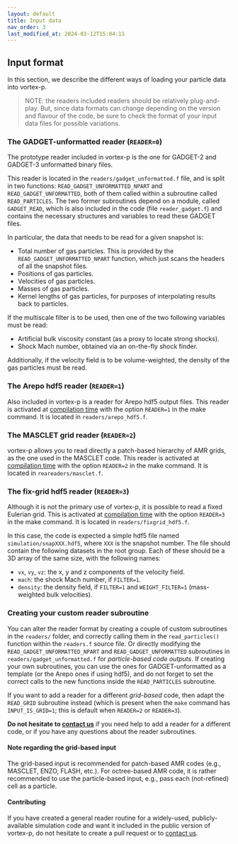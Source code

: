 ```yaml
---
layout: default
title: Input data
nav_order: 3
last_modified_at: 2024-03-12T15:04:11
---
```


## Input format

In this section, we describe the different ways of loading your particle data into vortex-p. 


> NOTE: the readers included readers should be relatively plug-and-play. But, since data formats can change depending on the version and flavour of the code, be sure to check the format of your input data files for possible variations.

### The GADGET-unformatted reader (`READER=0`)

The prototype reader included in vortex-p is the one for GADGET-2 and GADGET-3 unformatted binary files. 

This reader is located in the `readers/gadget_unformatted.f` file, and is split in two functions: `READ_GADGET_UNFORMATTED_NPART` and `READ_GADGET_UNFORMATTED`, both of them called within a subroutine called `READ_PARTICLES`. The two former subroutines depend on a module, called `GADGET_READ`, which is also included in the code (file `reader_gadget.f`) and contains the necessary structures and variables to read these GADGET files.

In particular, the data that needs to be read for a given snapshot is: 

- Total number of gas particles. This is provided by the `READ_GADGET_UNFORMATTED_NPART` function, which just scans the headers of all the snapshot files.
- Positions of gas particles.
- Velocities of gas particles.
- Masses of gas particles.
- Kernel lengths of gas particles, for purposes of interpolating results back to particles.

If the multiscale filter is to be used, then one of the two following variables must be read:
- Artificial bulk viscosity constant (as a proxy to locate strong shocks).
- Shock Mach number, obtained via an on-the-fly shock finder.

Additionally, if the velocity field is to be volume-weighted, the density of the gas particles must be read.

### The Arepo hdf5 reader (`READER=1`)

Also included in vortex-p is a reader for Arepo hdf5 output files. This reader is activated at [compilation time](get_vortexp#compilation) with the option `READER=1` in the make command. It is located in `readers/arepo_hdf5.f`.


### The MASCLET grid reader (`READER=2`)

vortex-p allows you to read directly a patch-based hierarchy of AMR grids, as the one used in the MASCLET code. This reader is activated at [compilation time](get_vortexp#compilation) with the option `READER=2` in the make command. It is located in `reareaders/masclet.f`.

### The fix-grid hdf5 reader (`READER=3`)

Although it is not the primary use of vortex-p, it is possible to read a fixed Eulerian grid. This is activated at [compilation time](get_vortexp#compilation) with the option `READER=3` in the make command. It is located in `readers/fixgrid_hdf5.f`. 

In this case, the code is expected a simple hdf5 file named `simulation/snapXXX.hdf5`, where `XXX` is the snapshot number. The file should contain the following datasets in the root group. Each of these should be a 3D array of the same size, with the following names:

- `vx`, `vy`, `vz`: the x, y and z components of the velocity field.
- `mach`: the shock Mach number, if `FILTER=1`.
- `density`: the density field, if `FILTER=1` and `WEIGHT_FILTER=1` (mass-weighted bulk velocities).

### Creating your custom reader subroutine

You can alter the reader format by creating a couple of custom subroutines in the `readers/` folder, and correctly calling them in the `read_particles()` function within the `readers.f` source file. Or directly modifying the `READ_GADGET_UNFORMATTED_NPART` and `READ_GADGET_UNFORMATTED` subroutines in `readers/gadget_unformatted.f` for *particle-based code outputs*. If creating your own subroutines, you can use the ones for GADGET-unformatted as a template (or the Arepo ones if using hdf5), and do not forget to set the correct calls to the new functions inside the `READ_PARTICLES` subroutine.

If you want to add a reader for a different *grid-based* code, then adapt the `READ_GRID` subroutine instead (which is present when the `make` command has `INPUT_IS_GRID=1`; this is default when `READER=2` or `READER=3`). 

<b>Do not hesitate to [contact us](mailto:david.valles-perez@uv.es)</b> if you need help to add a reader for a different code, or if you have any questions about the reader subroutines.

#### Note regarding the grid-based input

The grid-based input is recommended for patch-based AMR codes (e.g., MASCLET, ENZO, FLASH, etc.). For octree-based AMR code, it is rather recommended to use the particle-based input, e.g., pass each (not-refined) cell as a particle.

#### Contributing

If you have created a general reader routine for a widely-used, publicly-available simulation code and want it included in the public version of vortex-p, do not hesitate to create a pull request or to [contact us](mailto:david.valles-perez@uv.es).
